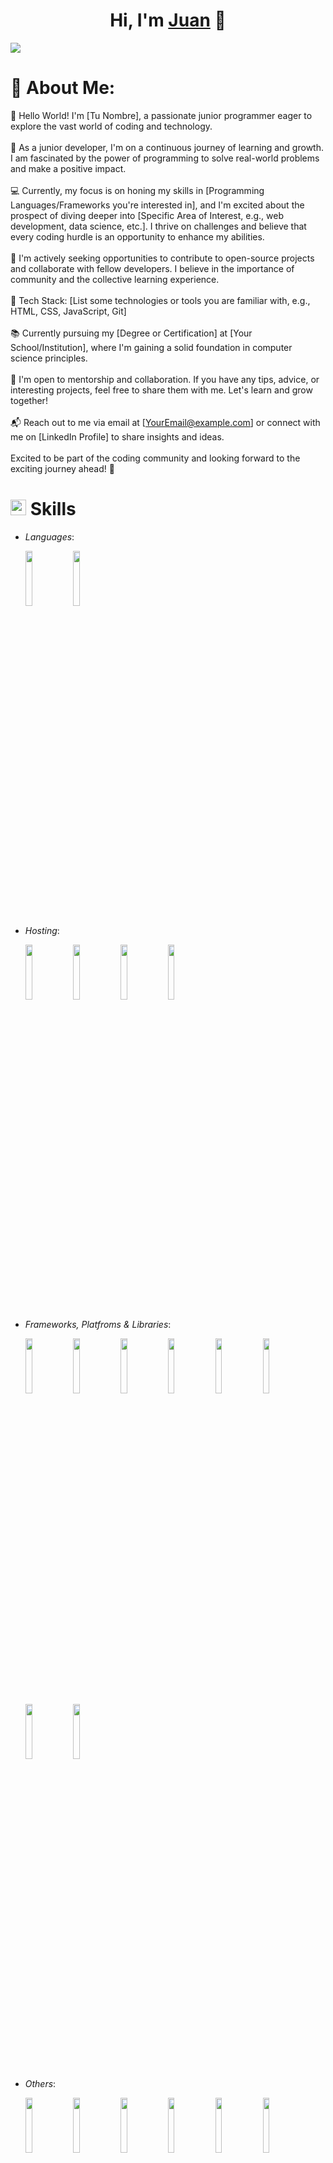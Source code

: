 <div align="center">
<h1 align="center">Hi, I'm <a href="#">Juan</a> 👋</h1>
</div>
<img src="https://res.cloudinary.com/duhdn1adv/image/upload/v1704725300/1696479127411_bvi5ya.jpg" >

# 💫 About Me:
👋 Hello World! I'm [Tu Nombre], a passionate junior programmer eager to explore the vast world of coding and technology.<br><br>🚀 As a junior developer, I'm on a continuous journey of learning and growth. I am fascinated by the power of programming to solve real-world problems and make a positive impact.<br><br>💻 Currently, my focus is on honing my skills in [Programming Languages/Frameworks you're interested in], and I'm excited about the prospect of diving deeper into [Specific Area of Interest, e.g., web development, data science, etc.]. I thrive on challenges and believe that every coding hurdle is an opportunity to enhance my abilities.<br><br>🌱 I'm actively seeking opportunities to contribute to open-source projects and collaborate with fellow developers. I believe in the importance of community and the collective learning experience.<br><br>🔧 Tech Stack: [List some technologies or tools you are familiar with, e.g., HTML, CSS, JavaScript, Git]<br><br>📚 Currently pursuing my [Degree or Certification] at [Your School/Institution], where I'm gaining a solid foundation in computer science principles.<br><br>🤝 I'm open to mentorship and collaboration. If you have any tips, advice, or interesting projects, feel free to share them with me. Let's learn and grow together!<br><br>📬 Reach out to me via email at [YourEmail@example.com] or connect with me on [LinkedIn Profile] to share insights and ideas.<br><br>Excited to be part of the coding community and looking forward to the exciting journey ahead! 🌟<br>

# <img src="https://media2.giphy.com/media/QssGEmpkyEOhBCb7e1/giphy.gif?cid=ecf05e47a0n3gi1bfqntqmob8g9aid1oyj2wr3ds3mg700bl&rid=giphy.gif" width ="25"><b> Skills</b>

- *Languages*:
    
  <code><img width="15%" src="https://www.vectorlogo.zone/logos/python/python-ar21.svg"></code>
  <code><img width="15%" src="https://www.vectorlogo.zone/logos/javascript/javascript-ar21.svg"></code>
  <br>   
    
- *Hosting*:
  
  <code><img width="15%" src="https://www.vectorlogo.zone/logos/amazon_aws/amazon_aws-ar21.svg"></code>
  <code><img width="15%" src="https://www.vectorlogo.zone/logos/microsoft_azure/microsoft_azure-ar21.svg"></code>
  <code><img width="15%" src="https://www.vectorlogo.zone/logos/firebase/firebase-ar21.svg"></code>
  <code><img width="15%" src="https://www.vectorlogo.zone/logos/github/github-ar21.svg"></code>
  <br>

- *Frameworks, Platfroms & Libraries*:
  
  <code><img width="15%" src="https://www.vectorlogo.zone/logos/angular/angular-ar21.svg"></code>
  <code><img width="15%" src="https://www.vectorlogo.zone/logos/getbootstrap/getbootstrap-ar21.svg"></code>
  <code><img width="15%" src="https://www.vectorlogo.zone/logos/bootswatch/bootswatch-ar21.svg"></code>
  <code><img width="15%" src="https://www.vectorlogo.zone/logos/djangoproject/djangoproject-ar21.svg"></code>
  <code><img width="15%" src="https://www.vectorlogo.zone/logos/npmjs/npmjs-ar21.svg"></code>
  <code><img width="15%" src="https://www.vectorlogo.zone/logos/nodejs/nodejs-ar21.svg"></code>
  <code><img width="15%" src="https://www.vectorlogo.zone/logos/getpostman/getpostman-ar21.svg"></code>
  <code><img width="15%" src="https://www.vectorlogo.zone/logos/reactjs/reactjs-ar21.svg"></code>
  <br>
  
- *Others*:

  <code><img width="15%" src="https://www.vectorlogo.zone/logos/visualstudio_code/visualstudio_code-ar21.svg"></code>
  <code><img width="15%" src="https://www.vectorlogo.zone/logos/jetbrains/jetbrains-ar21.svg"></code>
  <code><img width="15%" src="https://www.vectorlogo.zone/logos/mysql/mysql-ar21.svg"></code>
  <code><img width="15%" src="https://www.vectorlogo.zone/logos/figma/figma-ar21.svg"></code>
  <code><img width="15%" src="https://www.vectorlogo.zone/logos/docker/docker-ar21.svg"></code>
  <code><img width="15%" src="https://www.vectorlogo.zone/logos/reactjs/reactjs-ar21.svg"></code>
  <br>


# ⚙️ GitHub Stats:
<p align="center">

  <img height="180em" src="https://github-readme-stats.vercel.app/api?username=Stil-Reniun&theme=tokyonight&hide_border=false&include_all_commits=false&count_private=false"/>
  <img height="180em" src="https://github-readme-stats.vercel.app/api/top-langs/?username=Stil-Reniun&theme=tokyonight&hide_border=false&include_all_commits=false&count_private=false&layout=compact"/>
</a>
</p>

![](https://github-readme-stats.vercel.app/api?username=Stil-Reniun&theme=tokyonight&hide_border=false&include_all_commits=false&count_private=false)
![](https://github-readme-stats.vercel.app/api/top-langs/?username=Stil-Reniun&theme=tokyonight&hide_border=false&include_all_commits=false&count_private=false&layout=compact)



